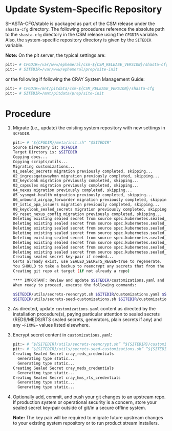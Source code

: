 # Update System-Specific Repository

SHASTA-CFG/stable is packaged as part of the CSM release under the `shasta-cfg`
directory. The following procedures reference the absolute path to the
`shasta-cfg` directory in the CSM release using the `CFGDIR` variable. Also,
the system-specific repository directory is given by the `SITEDIR` variable.

**Note:** On the pit server, the typical settings are:

```bash
pit:~ # CFGDIR=/var/www/ephemeral/csm-${CSM_RELEASE_VERSION}/shasta-cfg
pit:~ # SITEDIR=/var/www/ephemeral/prep/site-init
```

or the following if following the CRAY System Management Guide:

```bash
pit:~ # CFGDIR=/mnt/pitdata/csm-${CSM_RELEASE_VERSION}/shasta-cfg
pit:~ # SITEDIR=/mnt/pitdata/prep/site-init
```

# Procedure

1.  Migrate (i.e., update) the existing system repository with new settings in
    `$CFGDIR`.

    ```bash
    pit:~ # "${CFGDIR}/meta/init.sh" "$SITEDIR"
    Source Directory is: $CFGDIR
    Target Dirctory is: $SITEDIR
    Copying docs...
    Copying scripts/utils...
    Migrating customizations...
    01_sealed_secrets migration previously completed, skipping...
    02_ingressgatewayhmn migration previously completed, skipping...
    02_keycloak migration previously completed, skipping...
    03_capsules migration previously completed, skipping...
    04_nexus migration previously completed, skipping...
    05_sysmgmt-health migration previously completed, skipping...
    06_unbound_airgap_forwarder migration previously completed, skipping...
    07_istio_opa_issuers migration previously completed, skipping...
    08_keycloak_sealed_secrets migration previously completed, skipping...
    09_reset_nexus_config migration previously completed, skipping...
    Deleting existing sealed secret from source spec.kubernetes.sealed_secrets.cray-keycloak
    Deleting existing sealed secret from source spec.kubernetes.sealed_secrets.keycloak_master_admin_auth
    Deleting existing sealed secret from source spec.kubernetes.sealed_secrets.gitea
    Deleting existing sealed secret from source spec.kubernetes.sealed_secrets.gen_platform_ca_1
    Deleting existing sealed secret from source spec.kubernetes.sealed_secrets.pals
    Deleting existing sealed secret from source spec.kubernetes.sealed_secrets.munge
    Deleting existing sealed secret from source spec.kubernetes.sealed_secrets.slurmdb
    Deleting existing sealed secret from source spec.kubernetes.sealed_secrets.keycloak_users_localize
    Creating sealed secret key-pair if needed...
    Certs already exist, use SEALED_SECRETS_REGEN=true to regenerate.
    You SHOULD to take a backup to reencrypt any secrets that from the 'old' key!
    Creating git repo at target (if not already a repo)

    **** IMPORTANT: Review and update $SITEDIR/customizations.yaml and introduce custom edits (if applicable). ****
    When ready to proceed, execute the following commands:

    $SITEDIR/utils/secrets-reencrypt.sh $SITEDIR/customizations.yaml $SITEDIR/certs/sealed_secrets.key $SITEDIR/certs/sealed_secrets.crt
    $SITEDIR/utils/secrets-seed-customizations.sh $SITEDIR/customizations.yaml
    ```

2.  As directed, update `customizations.yaml` content as directed by the
    installation procedure(s), paying particular attention to sealed secrets
    (REDS/MEDS/RTS sealed secrets, generators, plain secrets if any) and any
    `~FIXME~` values listed elsewhere.

3.  Encrypt secret content in `customizations.yaml`:

    ```bash
    pit:~ # “${SITEDIR}/utils/secrets-reencrypt.sh” “${SITEDIR}/customizations.yaml” “${SITEDIR}/certs/sealed_secrets.key” “${SITEDIR}/certs/sealed_secrets.crt”
    pit:~ # “${SITEDIR}/utils/secrets-seed-customizations.sh” “${SITEDIR}/customizations.yaml”
    Creating Sealed Secret cray_reds_credentials
      Generating type static...
      Generating type static...
    Creating Sealed Secret cray_meds_credentials
      Generating type static...
    Creating Sealed Secret cray_hms_rts_credentials
      Generating type static...
      Generating type static...
    ```

4.  Optionally add, commit, and push your git changes to an upstream repo. If
    production system or operational security is a concern, store your sealed
    secret key-pair outside of git/in a secure offline system.

    **Note:** The key pair will be required to migrate future upstream changes
    to your existing system repository or to run product stream installers.
